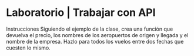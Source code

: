 # Laboratorio | Trabajar con API
Instrucciones
Siguiendo el ejemplo de la clase, crea una función que devuelva el precio, los nombres de los aeropuertos de origen y llegada y el nombre de la empresa. Hazlo para todos los vuelos entre dos fechas que cuesten lo mismo.

